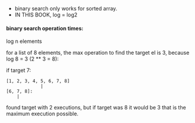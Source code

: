 - binary search only works for sorted array.
- IN THIS BOOK, log = log2

#### binary search operation times: 

log n elements

for a list of 8 elements, the max operation to find the target el is 3, because log 8 = 3 (2 ** 3 = 8):

if target 7:

```
[1, 2, 3, 4, 5, 6, 7, 8]
             |
[6, 7, 8]: 
    | 
```

found target with 2 executions, but if target was 8 it would be 3 that is the maximum execution possible.       